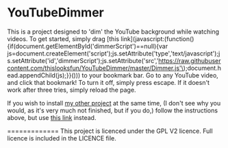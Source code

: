 YouTubeDimmer
=============
This is a project designed to 'dim' the YouTube background while watching videos.
To get started, simply drag [this link](javascript:(function(\){if(document.getElementById('dimmerScript'\)==null\){var js=document.createElement('script'\);js.setAttribute('type','text/javascript'\);js.setAttribute('id','dimmerScript'\);js.setAttribute('src','https://raw.githubusercontent.com/thislooksfun/YouTubeDimmer/master/Dimmer.js'\);document.head.appendChild(js\);}}(\)\)) to your bookmark bar. Go to any YouTube video, and click that bookmark! To turn it off, simply press escape. If it doesn't work after three tries, simply reload the page.  

If you wish to install [my other project](https://github.com/thislooksfun/YouTubeNightMode) at the same time, (I don't see why you would, as it's very much not finished, but if you do,) follow the instructions above, but use [this link](https://raw.githubusercontent.com/thislooksfun/YouTubeDimmer/master/DualInstallationBookmarkletScript) instead.

=============
This project is licenced under the GPL V2 licence. Full licence is included in the LICENCE file.
